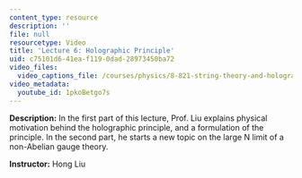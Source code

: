```yaml
---
content_type: resource
description: ''
file: null
resourcetype: Video
title: 'Lecture 6: Holographic Principle'
uid: c75101d6-41ea-f119-0dad-28973450ba72
video_files:
  video_captions_file: /courses/physics/8-821-string-theory-and-holographic-duality-fall-2014/video-lectures/holographic-principle/1pkoBetgo7s.vtt
video_metadata:
  youtube_id: 1pkoBetgo7s
---
```


**Description:** In the first part of this lecture, Prof. Liu explains physical motivation behind the holographic principle, and a formulation of the principle. In the second part, he starts a new topic on the large N limit of a non-Abelian gauge theory.

**Instructor:** Hong Liu